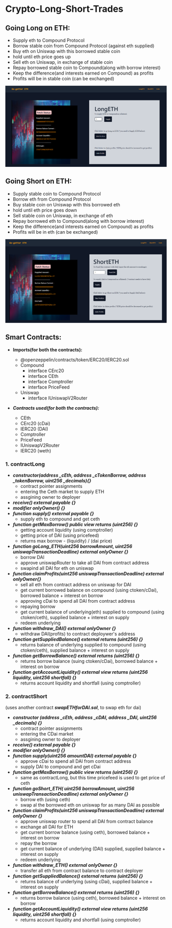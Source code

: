 # Crypto-Long-Short-Trades

## Going Long on ETH:
- Supply eth to Compound Protocol 
- Borrow stable coin from Compound Protocol (against eth supplied)
- Buy eth on Uniswap with this borrowed stable coin
- hold until eth price goes up
- Sell eth on Uniswap, in exchange of stable coin
- Repay borrowed stable coin to Compound(along with borrow interest)
- Keep the difference(and interests earned on Compound) as profits
- Profits will be in stable coin (can be exchanged)


![dapp screenshot](https://github.com/Rushanksavant/Crypto-Long-Short-Trades/blob/main/imgs/long.PNG)

## Going Short on ETH:
- Supply stable coin to Compound Protocol 
- Borrow eth from Compound Protocol
- Buy stable coin on Uniswap with this borrowed eth
- hold until eth price goes down
- Sell stable coin on Uniswap, in exchange of eth
- Repay borrowed eth to Compound(along with borrow interest)
- Keep the difference(and interests earned on Compound) as profits
- Profits will be in eth (can be exchanged)

![dapp screenshot](https://github.com/Rushanksavant/Crypto-Long-Short-Trades/blob/main/imgs/short.PNG)


## Smart Contracts:
- **Imports(for both the contracts):**
  - @openzeppelin/contracts/token/ERC20/IERC20.sol
  - Compound
    - interface CErc20
    - interface CEth
    - interface Comptroller
    - interface PriceFeed
  - Uniswap
    - interface IUniswapV2Router

- ***Contracts used(for both the contracts):***
  - CEth
  - CErc20 (cDai)
  - IERC20 (DAI)
  - Comptroller
  - PriceFeed
  - IUniswapV2Router
  - IERC20 (weth)

### 1. contractLong

- ***constructor(address _cEth, address _cTokenBorrow, address _tokenBorrow, uint256 _decimals){}***
	- contract pointer assignments
	- entering the Ceth market to supply ETH
	- assgining owner to deployer
- ***receive() external payable {}***
- ***modifier onlyOwner() {}***
- ***function supply() external payable {}***
	- supply eth to compound and get ceth
- ***function getMaxBorrow() public view returns (uint256) {}***
	- getting account liquidity (using comptroller)
	- getting price of DAI (using pricefeed)
	- returns max borrow - (liquidity) / (dai price)
- ***function goLong_ETH(uint256 borrowAmount, uint256 uniswapTransactionDeadline) external onlyOwner {}***
	- borrow DAI
	- approve uniswapRouter to take all DAI from contract address
	- swapind all DAI for eth on uniswap
- ***function claimProfits(uint256 uniswapTransactionDeadline) external onlyOwner{}***
	- sell all eth from contract address on uniswap for DAI
	- get current borrowed balance on compound (using ctoken/cDai), borrowed balance + interest on borrow
	- approving cDai to spend all DAI from contract address
	- repaying borrow
	- get current balance of underlying(eth) supplied to compound (using ctoken/ceth), supplied balance + interest on supply
	- redeem underlying
- ***function withdraw_DAI() external onlyOwner {}***
	- withdraw DAI(profits) to contract deploywer's address
- ***function getSuppliedBalance() external returns (uint256) {}***
	- returns balance of underlying supplied to compound (using ctoken/ceth), supplied balance + interest on supply
- ***function getBorrowBalance() external returns (uint256) {}***
	- returns borrow balance (suing ctoken/cDai), borrowed balance + interest on borrow
- ***function getAccountLiquidity() external view returns (uint256 liquidity, uint256 shortfall) {}***
	- returns account liquidity and shortfall (using comptroller)


### 2. contractShort 
(uses another contract ***swapETHforDAI.sol***, to swap eth for dai) 

- ***constructor (address _cEth, address _cDAI, address _DAI, uint256 _decimals) {}***
	- contract pointer assignments
	- entering the CDai market 
	- assgining owner to deployer
- ***receive() external payable {}***
- ***modifier onlyOwner() {}***
- ***function supply(uint256 amountDAI) external payable {}***
	- approve cDai to spend all DAI from contract address
	- supply DAI to compound and get cDai
- ***function getMaxBorrow() public view returns (uint256) {}***
	- same as contractLong, but this time pricefeed is used to get price of ceth
- ***function goShort_ETH( uint256 borrowAmount, uint256 uniswapTransactionDeadline) external onlyOwner {}***
	- borrow eth (using ceth)
	- swap al the borrowed eth on uniswap for as many DAI as possible
- ***function claimProfits(uint256 uniswapTransactionDeadline) external onlyOwner {}***
	- approve uniswap router to spend all DAI from contract balance
	- exchange all DAI for ETH
	- get current borrow balance (using ceth), borrowed balance + interest on borrow
	- repay the borrow
	- get current balance of underlying (DAI) supplied, supplied balance + interest on supply
	- redeem underlying
- ***function withdraw_ETH() external onlyOwner {}***
	- transfer all eth from contract balance to contract deployer
- ***function getSuppliedBalance() external returns (uint256) {}***
	- returns balance of underlying (using cDai), supplied balance + interest on supply
- ***function getBorrowBalance() external returns (uint256) {}***
	- returns borrow balance (using ceth), borrowed balance + interest on borrow
- ***function getAccountLiquidity() external view returns (uint256 liquidity, uint256 shortfall) {}*** 
	- returns account liquidity and shortfall (using comptroller)

